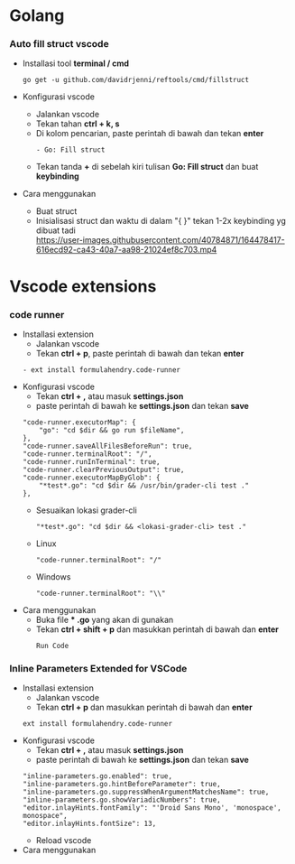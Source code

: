 # Golang
 ### Auto fill struct vscode 
 * Installasi tool __terminal / cmd__<br>
    ```
    go get -u github.com/davidrjenni/reftools/cmd/fillstruct
    ```

 * Konfigurasi vscode<br>
   - Jalankan vscode 
   - Tekan tahan __ctrl + k, s__<br>
   - Di kolom pencarian, paste perintah di bawah dan tekan __enter__<br>
     ``` 
     - Go: Fill struct
     ```
   - Tekan tanda __+__ di sebelah kiri tulisan __Go: Fill struct__ dan buat __keybinding__
   
 * Cara menggunakan 
   - Buat struct 
   - Inisialisasi struct dan waktu di dalam "{ }" tekan 1-2x keybinding yg dibuat tadi<br>
    https://user-images.githubusercontent.com/40784871/164478417-616ecd92-ca43-40a7-aa98-21024ef8c703.mp4


# Vscode extensions
 ### code runner
 * Installasi extension<br>
   - Jalankan vscode
   - Tekan __ctrl + p__, paste perintah di bawah dan tekan __enter__
    ```
    - ext install formulahendry.code-runner
    ```
 * Konfigurasi vscode<br>
    - Tekan __ctrl + ,__ atau masuk __settings.json__
    - paste perintah di bawah ke __settings.json__ dan tekan __save__<br>
    ```
    "code-runner.executorMap": {
        "go": "cd $dir && go run $fileName",
    },
    "code-runner.saveAllFilesBeforeRun": true,
    "code-runner.terminalRoot": "/",
    "code-runner.runInTerminal": true,
    "code-runner.clearPreviousOutput": true,
    "code-runner.executorMapByGlob": {
        "*test*.go": "cd $dir && /usr/bin/grader-cli test ."
    },
    ```
    - Sesuaikan lokasi grader-cli
        ```
        "*test*.go": "cd $dir && <lokasi-grader-cli> test ."
        ```
    - Linux
        ```
        "code-runner.terminalRoot": "/" 
        ```
    - Windows
        ```
        "code-runner.terminalRoot": "\\" 
        ```
 * Cara menggunakan
    - Buka file __* .go__ yang akan di gunakan
    - Tekan __ctrl + shift + p__ dan masukkan perintah di bawah dan __enter__
        ```
        Run Code
        ```
 ### Inline Parameters Extended for VSCode
 * Installasi extension<br>
   - Jalankan vscode
   - Tekan __ctrl + p__ dan masukkan perintah di bawah dan __enter__
    ```
    ext install formulahendry.code-runner
    ```
 * Konfigurasi vscode<br>
    - Tekan __ctrl + ,__ atau masuk __settings.json__
    - paste perintah di bawah ke __settings.json__ dan tekan __save__<br>
    ```
    "inline-parameters.go.enabled": true,
    "inline-parameters.go.hintBeforeParameter": true,
    "inline-parameters.go.suppressWhenArgumentMatchesName": true,
    "inline-parameters.go.showVariadicNumbers": true,
    "editor.inlayHints.fontFamily": "'Droid Sans Mono', 'monospace', monospace",
    "editor.inlayHints.fontSize": 13,
    ```
    - Reload vscode
 * Cara menggunakan
 
